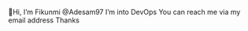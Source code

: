 👋Hi, I’m Fikunmi @Adesam97
I’m into DevOps
You can reach me via my email address
Thanks

<!---
Adesam97/Adesam97 is a ✨ special ✨ repository because its `README.md` (this file) appears on your GitHub profile.
You can click the Preview link to take a look at your changes.
--->
